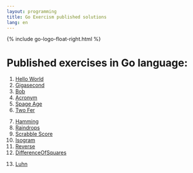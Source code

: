 ```yaml
---
layout: programming
title: Go Exercism published solutions
lang: en
---
```

{% include go-logo-float-right.html %}

# Published exercises in Go language:

<div class="row">
<!-- First Column -->
<div class="col">
  <ol start="1">
    <li><a href="https://exercism.io/tracks/go/exercises/hello-world/solutions/5c04ba98fa234720a46469f43a193cde">Hello World</a></li>
    <li><a href="https://exercism.io/my/solutions/93894c94bd1e4695adc2aaba024202aa">Gigasecond</a></li>
    <li><a href="https://exercism.io/tracks/go/exercises/bob/solutions/4c7737a9bcbd47b096e51243815e4989">Bob</a></li>
    <li><a href="https://exercism.io/tracks/go/exercises/acronym/solutions/53184f8a114c4c6795fcc164a9413ee4">Acronym</a></li>
    <li><a href="https://exercism.io/tracks/go/exercises/space-age/solutions/a64ee12516ef452db235c57f42d403c2">Spage Age</a></li>
    <li><a href="https://exercism.io/tracks/go/exercises/two-fer/solutions/b4f99f007ebb4a43a31b9d1e01d5bd26">Two Fer</a></li>
  </ol>
</div>
<!-- Second Column -->
<div class="col">
  <ol start="7">
    <li><a href="https://exercism.io/tracks/go/exercises/hamming/solutions/0bc47118bb9340ecb2d9e4007acf31a9">Hamming</a></li>
    <li><a href="https://exercism.io/tracks/go/exercises/raindrops/solutions/f720ebc2efb74882a39f44fe582bfa17">Raindrops</a></li>
    <li><a href="https://exercism.io/tracks/go/exercises/scrabble-score/solutions/3d034762da584a4190df8dfbfea10fb7">Scrabble Score</a></li>
    <li><a href="https://exercism.io/tracks/go/exercises/isogram/solutions/f60da9437eea4c0b8f7451c8f387d48d">Isogram</a></li>
    <li><a href="https://exercism.io/tracks/go/exercises/reverse-string/solutions/cdd0a9173dd94155a5b5d830d2223796">Reverse</a></li>
    <li><a href="https://exercism.io/tracks/go/exercises/difference-of-squares/solutions/07639793ea5641479b4d668319751476">DifferenceOfSquares</a></li> 
  </ol>

</div>
<!-- Third Column -->
<div class="col">
  <ol start="13">
    <li><a href="https://exercism.io/tracks/go/exercises/luhn/solutions/6e2fc0a73fb34183ac4394cfc99f4762">Luhn</a></li> 
  </ol>

</div>

</div>

